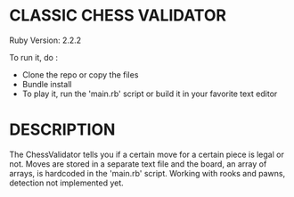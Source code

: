 CLASSIC CHESS VALIDATOR
======================

Ruby Version: 2.2.2

To run it, do :
- Clone the repo or copy the files
- Bundle install
- To play it, run the 'main.rb' script or build it in your favorite text editor


DESCRIPTION
===========

The ChessValidator tells you if a certain move for a certain piece is legal or not.
Moves are stored in a separate text file and the board, an array of arrays, is hardcoded in the 'main.rb' script.
Working with rooks and pawns, detection not implemented yet.
